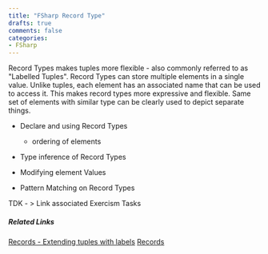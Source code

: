 ```yaml
---
title: "FSharp Record Type"
drafts: true
comments: false
categories:
- FSharp
---
```


Record Types makes tuples more flexible - also commonly referred to as "Labelled Tuples". Record Types can store multiple elements in a single value. Unlike tuples, each element has an associated name that can be used to access it. This makes record types more expressive and flexible. Same set of elements with similar type can be clearly used to depict separate things. 


- Declare and using Record Types
    - ordering of elements

- Type inference of Record Types
- Modifying element Values
- Pattern Matching on Record Types


TDK - > Link associated Exercism Tasks

##### Related Links

[Records - Extending tuples with labels](https://fsharpforfunandprofit.com/posts/records/)
[Records](https://docs.microsoft.com/en-us/dotnet/fsharp/language-reference/records)
